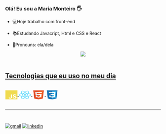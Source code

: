 ### Olá! Eu sou a Maria Monteiro 🖐️

- 💻Hoje trabalho com front-end

- 📚Estudando Javacript, Html e CSS e React

- 🙂Pronouns: ela/dela

<div align="center">
  <a href="https://github.com/mariaamonteiro2">
   <img height="180em" src="https://github-readme-stats.vercel.app/api?username=mariaamonteiro2&show_icons=true&theme=dracula&include_all_commits=true&count_private=true"/>
</div>

<br>
  
## Tecnologias que eu uso no meu dia
  
<div style="display: inline_block"><br>
  <img align="center" alt="javascript" height="30" width="40" src="https://raw.githubusercontent.com/devicons/devicon/master/icons/javascript/javascript-plain.svg">
  <img align="center" alt="react" height="30" width="40" src="https://raw.githubusercontent.com/devicons/devicon/master/icons/react/react-original.svg">
  <img align="center" alt="HTML" height="30" width="40" src="https://raw.githubusercontent.com/devicons/devicon/master/icons/html5/html5-original.svg">
  <img align="center" alt="CSS" height="30" width="40" src="https://raw.githubusercontent.com/devicons/devicon/master/icons/css3/css3-original.svg">
</div>

<br>
<hr>
<br>

[![gmail](https://img.shields.io/badge/Gmail-D14836?style=for-the-badge&logo=gmail&logoColor=white)](https://mail.google.com/mail/u/0/#search)
[![linkedin](https://img.shields.io/badge/LinkedIn-0077B5?style=for-the-badge&logo=linkedin&logoColor=white)](https://www.linkedin.com/in/maria-clara-monteiro-gonzaga)
